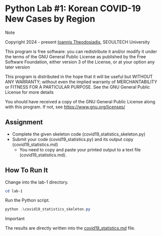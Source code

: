 # Python Lab #1: Korean COVID-19 New Cases by Region
> [!NOTE]
> Copyright 2024 - present [Ioannis Theodosiadis](mailto:ioannis@seoultech.ac.kr), SEOULTECH University
>
> This program is free software: you can redistribute it and/or modify
> it under the terms of the GNU General Public License as published by
> the Free Software Foundation, either version 3 of the License, or
> at your option any later version
>
> This program is distributed in the hope that it will be useful
> but WITHOUT ANY WARRANTY; without even the implied warranty of
> MERCHANTABILITY or FITNESS FOR A PARTICULAR PURPOSE.  See the
> GNU General Public License for more details
>
> You should have received a copy of the GNU General Public License
> along with this program. If not, see <https://www.gnu.org/licenses/>

## Assignment
- Complete the given skeleton code (covid19_statistics_skeleton.py)
- Submit your code (covid19_statistics.py) and its output copy (covid19_statistics.md)
  - You need to copy and paste your printed output to a text file (covid19_statistics.md).

## How To Run It
Change into the lab-1 directory.
```PowerShell
cd lab-1
```

Run the Python script.
```PowerShell
python .\covid19_statistics_skeleton.py
```

> [!IMPORTANT]
> The results are directly written into the [covid19_statistics.md](./covid19_statistics.md) file.

